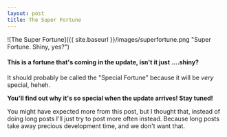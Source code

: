 ```yaml
---
layout: post
title: The Super Fortune
---
```


![The Super Fortune]({{ site.baseurl }}/images/superfortune.png "Super Fortune. Shiny, yes?")

#### This is a fortune that's coming in the update, isn't it just ....shiny?

It should probably be called the "Special Fortune" because it will be _very_ special, heheh.

**You'll find out why it's so special when the update arrives! Stay tuned!**

You might have expected more from this post, but I thought that, instead of doing long posts I'll just try to post more often instead. Because long posts take away precious development time, and we don't want that.